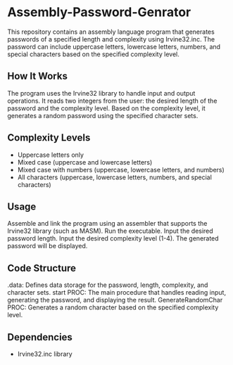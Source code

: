 # Assembly-Password-Genrator
This repository contains an assembly language program that generates passwords of a specified length and complexity using Irvine32.inc. The password can include uppercase letters, lowercase letters, numbers, and special characters based on the specified complexity level.

## How It Works
The program uses the Irvine32 library to handle input and output operations. It reads two integers from the user: the desired length of the password and the complexity level. Based on the complexity level, it generates a random password using the specified character sets.

## Complexity Levels
- Uppercase letters only
- Mixed case (uppercase and lowercase letters)
- Mixed case with numbers (uppercase, lowercase letters, and numbers)
- All characters (uppercase, lowercase letters, numbers, and special characters)

## Usage
Assemble and link the program using an assembler that supports the Irvine32 library (such as MASM).
Run the executable.
Input the desired password length.
Input the desired complexity level (1-4).
The generated password will be displayed.

## Code Structure
.data: Defines data storage for the password, length, complexity, and character sets.
start PROC: The main procedure that handles reading input, generating the password, and displaying the result.
GenerateRandomChar PROC: Generates a random character based on the specified complexity level.

## Dependencies
- Irvine32.inc library
